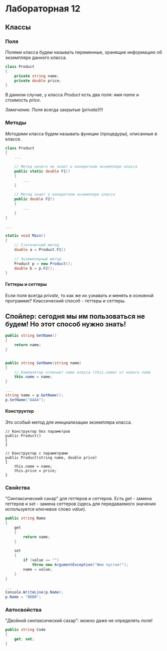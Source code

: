 # Лабораторная 12

## Классы

### Поля

*Полями* класса будем называть переменные, хранящие информацию об экземпляре данного класса.

```csharp
class Product
{
	private string name;
	private double price;
}
``` 

В данном случае, у класса *Product* есть два поля: имя *name* и стоимость *price*.

*Замечание.* Поля всегда закрытые (*private*)!!!

### Методы

*Методами* класса будем называть функции (процедуры), описанные в классе.

```csharp
class Product
{
	...
	
	// Метод ничего не знает о конкретном экземпляре класса
	public static double F1()
	{
		...
	}
	
	// Метод знает о конкретном экземпляре класса
	public double F2()
	{
		...
	}
}

...

static void Main()
{
	// Статический метод
	double a = Product.F1()
	
	// Экземплярный метод
	Product p = new Product();
	double b = p.F2();
}


``` 

#### Геттеры и сеттеры

Если поля всегда *private*, то как же их узнавать и менять в основной программе? Классический способ - геттеры и сеттеры.
<h2>Спойлер: сегодня мы им пользоваться не будем! Но этот способ нужно знать!</h2>

```csharp
public string GetName()
{
	return name;
}


public string SetName(string name)
{
	// Компилятор отличает name класса (this.name) от нового name 
	this.name = name;
}

...
string name = p.GetName();
p.SetName("AAAA");
```

#### Конструктор

Это особый метод для инициализации экземпляра класса.

```
// Конструктор без параметров
public Product()
{
}

// Конструктор с параметрами
public Product(string name, double price)
{
	this.name = name;
	this.price = price;
}

```

### Свойства

"Синтаксический сахар" для геттеров и сеттеров. Есть *get* - замена геттеров и *set* - замена сеттеров (здесь для передаваемого значения используется ключевое слово *value*).

```csharp
public string Name
{
	get 
	{ 
		return name; 
	}
	
	set 
	{ 
		if (value == "") 
			throw new ArgumentException("Имя пустое!");
		name = value;
	}
}

...
Console.WriteLine(p.Name);
p.Name = "BBBB";
```

### Автосвойства

"Двойной синтаксический сахар": можно даже не определять поля!

```csharp
public string Code
{
	get; set;
}
```